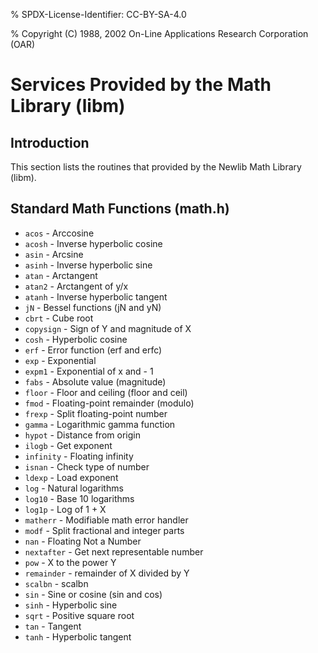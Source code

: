 % SPDX-License-Identifier: CC-BY-SA-4.0

% Copyright (C) 1988, 2002 On-Line Applications Research Corporation (OAR)

# Services Provided by the Math Library (libm)

## Introduction

This section lists the routines that provided by the Newlib Math Library
(libm).

## Standard Math Functions (math.h)

- `acos` - Arccosine
- `acosh` - Inverse hyperbolic cosine
- `asin` - Arcsine
- `asinh` - Inverse hyperbolic sine
- `atan` - Arctangent
- `atan2` - Arctangent of y/x
- `atanh` - Inverse hyperbolic tangent
- `jN` - Bessel functions (jN and yN)
- `cbrt` - Cube root
- `copysign` - Sign of Y and magnitude of X
- `cosh` - Hyperbolic cosine
- `erf` - Error function (erf and erfc)
- `exp` - Exponential
- `expm1` - Exponential of x and - 1
- `fabs` - Absolute value (magnitude)
- `floor` - Floor and ceiling (floor and ceil)
- `fmod` - Floating-point remainder (modulo)
- `frexp` - Split floating-point number
- `gamma` - Logarithmic gamma function
- `hypot` - Distance from origin
- `ilogb` - Get exponent
- `infinity` - Floating infinity
- `isnan` - Check type of number
- `ldexp` - Load exponent
- `log` - Natural logarithms
- `log10` - Base 10 logarithms
- `log1p` - Log of 1 + X
- `matherr` - Modifiable math error handler
- `modf` - Split fractional and integer parts
- `nan` - Floating Not a Number
- `nextafter` - Get next representable number
- `pow` - X to the power Y
- `remainder` - remainder of X divided by Y
- `scalbn` - scalbn
- `sin` - Sine or cosine (sin and cos)
- `sinh` - Hyperbolic sine
- `sqrt` - Positive square root
- `tan` - Tangent
- `tanh` - Hyperbolic tangent
